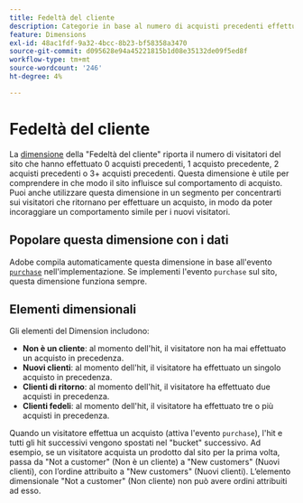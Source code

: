 ```yaml
---
title: Fedeltà del cliente
description: Categorie in base al numero di acquisti precedenti effettuati da un visitatore.
feature: Dimensions
exl-id: 48ac1fdf-9a32-4bcc-8b23-bf58358a3470
source-git-commit: d095628e94a45221815b1d08e35132de09f5ed8f
workflow-type: tm+mt
source-wordcount: '246'
ht-degree: 4%

---
```


# Fedeltà del cliente

La [dimensione](overview.md) della &quot;Fedeltà del cliente&quot; riporta il numero di visitatori del sito che hanno effettuato 0 acquisti precedenti, 1 acquisto precedente, 2 acquisti precedenti o 3+ acquisti precedenti. Questa dimensione è utile per comprendere in che modo il sito influisce sul comportamento di acquisto. Puoi anche utilizzare questa dimensione in un segmento per concentrarti sui visitatori che ritornano per effettuare un acquisto, in modo da poter incoraggiare un comportamento simile per i nuovi visitatori.

## Popolare questa dimensione con i dati

Adobe compila automaticamente questa dimensione in base all&#39;evento [`purchase`](/help/implement/vars/page-vars/events/event-purchase.md) nell&#39;implementazione. Se implementi l&#39;evento `purchase` sul sito, questa dimensione funziona sempre.

## Elementi dimensionali

Gli elementi del Dimension includono:

* **Non è un cliente**: al momento dell&#39;hit, il visitatore non ha mai effettuato un acquisto in precedenza.
* **Nuovi clienti**: al momento dell&#39;hit, il visitatore ha effettuato un singolo acquisto in precedenza.
* **Clienti di ritorno**: al momento dell&#39;hit, il visitatore ha effettuato due acquisti in precedenza.
* **Clienti fedeli**: al momento dell&#39;hit, il visitatore ha effettuato tre o più acquisti in precedenza.

Quando un visitatore effettua un acquisto (attiva l&#39;evento `purchase`), l&#39;hit e tutti gli hit successivi vengono spostati nel &quot;bucket&quot; successivo. Ad esempio, se un visitatore acquista un prodotto dal sito per la prima volta, passa da &quot;Not a customer&quot; (Non è un cliente) a &quot;New customers&quot; (Nuovi clienti), con l’ordine attribuito a &quot;New customers&quot; (Nuovi clienti). L’elemento dimensionale &quot;Not a customer&quot; (Non cliente) non può avere ordini attribuiti ad esso.

